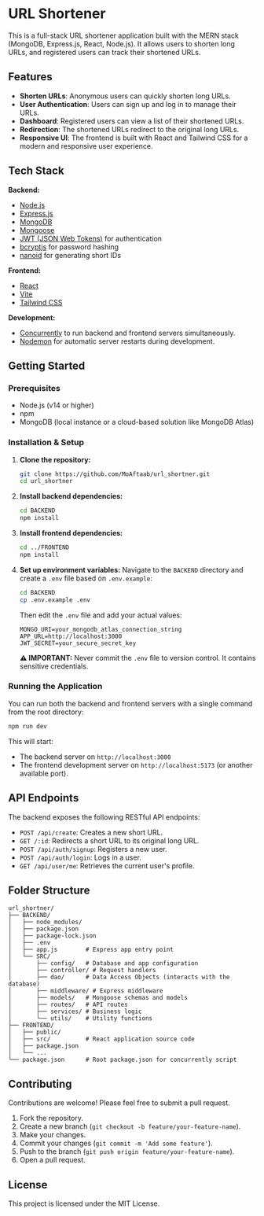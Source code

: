 
# URL Shortener

This is a full-stack URL shortener application built with the MERN stack (MongoDB, Express.js, React, Node.js). It allows users to shorten long URLs, and registered users can track their shortened URLs.

## Features

-   **Shorten URLs**: Anonymous users can quickly shorten long URLs.
-   **User Authentication**: Users can sign up and log in to manage their URLs.
-   **Dashboard**: Registered users can view a list of their shortened URLs.
-   **Redirection**: The shortened URLs redirect to the original long URLs.
-   **Responsive UI**: The frontend is built with React and Tailwind CSS for a modern and responsive user experience.

## Tech Stack

**Backend:**

-   [Node.js](https://nodejs.org/)
-   [Express.js](https://expressjs.com/)
-   [MongoDB](https://www.mongodb.com/)
-   [Mongoose](https://mongoosejs.com/)
-   [JWT (JSON Web Tokens)](https://jwt.io/) for authentication
-   [bcryptjs](https://www.npmjs.com/package/bcryptjs) for password hashing
-   [nanoid](https://www.npmjs.com/package/nanoid) for generating short IDs

**Frontend:**

-   [React](https://reactjs.org/)
-   [Vite](https://vitejs.dev/)
-   [Tailwind CSS](https://tailwindcss.com/)

**Development:**

-   [Concurrently](https://www.npmjs.com/package/concurrently) to run backend and frontend servers simultaneously.
-   [Nodemon](https://nodemon.io/) for automatic server restarts during development.

## Getting Started

### Prerequisites

-   Node.js (v14 or higher)
-   npm
-   MongoDB (local instance or a cloud-based solution like MongoDB Atlas)

### Installation & Setup

1.  **Clone the repository:**
    ```bash
    git clone https://github.com/MoAftaab/url_shortner.git
    cd url_shortner
    ```

2.  **Install backend dependencies:**
    ```bash
    cd BACKEND
    npm install
    ```

3.  **Install frontend dependencies:**
    ```bash
    cd ../FRONTEND
    npm install
    ```

4.  **Set up environment variables:**
    Navigate to the `BACKEND` directory and create a `.env` file based on `.env.example`:

    ```bash
    cd BACKEND
    cp .env.example .env
    ```

    Then edit the `.env` file and add your actual values:

    ```env
    MONGO_URI=your_mongodb_atlas_connection_string
    APP_URL=http://localhost:3000
    JWT_SECRET=your_secure_secret_key
    ```

    **⚠️ IMPORTANT:** Never commit the `.env` file to version control. It contains sensitive credentials.

### Running the Application

You can run both the backend and frontend servers with a single command from the root directory:

```bash
npm run dev
```

This will start:
- The backend server on `http://localhost:3000`
- The frontend development server on `http://localhost:5173` (or another available port).

## API Endpoints

The backend exposes the following RESTful API endpoints:

-   `POST /api/create`: Creates a new short URL.
-   `GET /:id`: Redirects a short URL to its original long URL.
-   `POST /api/auth/signup`: Registers a new user.
-   `POST /api/auth/login`: Logs in a user.
-   `GET /api/user/me`: Retrieves the current user's profile.

## Folder Structure

```
url_shortner/
├── BACKEND/
│   ├── node_modules/
│   ├── package.json
│   ├── package-lock.json
│   ├── .env
│   ├── app.js        # Express app entry point
│   └── SRC/
│       ├── config/   # Database and app configuration
│       ├── controller/ # Request handlers
│       ├── dao/      # Data Access Objects (interacts with the database)
│       ├── middleware/ # Express middleware
│       ├── models/   # Mongoose schemas and models
│       ├── routes/   # API routes
│       ├── services/ # Business logic
│       └── utils/    # Utility functions
├── FRONTEND/
│   ├── public/
│   ├── src/          # React application source code
│   ├── package.json
│   └── ...
└── package.json      # Root package.json for concurrently script
```

## Contributing

Contributions are welcome! Please feel free to submit a pull request.

1.  Fork the repository.
2.  Create a new branch (`git checkout -b feature/your-feature-name`).
3.  Make your changes.
4.  Commit your changes (`git commit -m 'Add some feature'`).
5.  Push to the branch (`git push origin feature/your-feature-name`).
6.  Open a pull request.

## License

This project is licensed under the MIT License.
